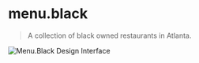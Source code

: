 # menu.black
> A collection of black owned restaurants in Atlanta.

![Menu.Black Design Interface](https://github.com/ohiosveryown/menu.black-2020/blob/main/static/img/art.jpg)
